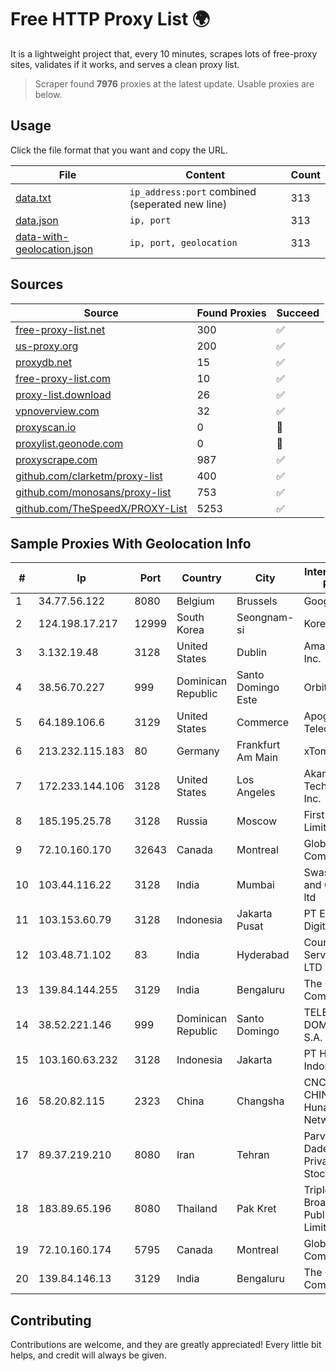 
# Free HTTP Proxy List 🌍

It is a lightweight project that, every 10 minutes, scrapes lots of free-proxy sites, validates if it works, and serves a clean proxy list.


> Scraper found **7976** proxies at the latest update. Usable proxies are below.

## Usage

Click the file format that you want and copy the URL.


|File|Content|Count|
|----|-------|-----|
|[data.txt](https://raw.githubusercontent.com/themiralay/Proxy-List-World/master/data.txt)|`ip_address:port` combined (seperated new line)|313|
|[data.json](https://raw.githubusercontent.com/themiralay/Proxy-List-World/master/data.json)|`ip, port`|313|
|[data-with-geolocation.json](https://raw.githubusercontent.com/themiralay/Proxy-List-World/master/data-with-geolocation.json)|`ip, port, geolocation`|313|

## Sources

|Source|Found Proxies|Succeed|
|------|-------------|-------|
|[free-proxy-list.net](https://free-proxy-list.net)|300|✅|
|[us-proxy.org](https://www.us-proxy.org)|200|✅|
|[proxydb.net](http://proxydb.net)|15|✅|
|[free-proxy-list.com](https://free-proxy-list.com/?page=&port=&type%5B%5D=http&type%5B%5D=https&up_time=0&search=Search)|10|✅|
|[proxy-list.download](https://www.proxy-list.download/HTTP)|26|✅|
|[vpnoverview.com](https://vpnoverview.com/privacy/anonymous-browsing/free-proxy-servers)|32|✅|
|[proxyscan.io](https://www.proxyscan.io)|0|🚫|
|[proxylist.geonode.com](https://proxylist.geonode.com/api/proxy-list?limit=300&page=1&sort_by=lastChecked&sort_type=desc&protocols=http,https)|0|🚫|
|[proxyscrape.com](https://api.proxyscrape.com/v2/?request=displayproxies&protocol=http&timeout=10000&country=all&ssl=all&anonymity=all)|987|✅|
|[github.com/clarketm/proxy-list](https://raw.githubusercontent.com/clarketm/proxy-list/master/proxy-list-raw.txt)|400|✅|
|[github.com/monosans/proxy-list](https://raw.githubusercontent.com/monosans/proxy-list/main/proxies/http.txt)|753|✅|
|[github.com/TheSpeedX/PROXY-List](https://raw.githubusercontent.com/TheSpeedX/PROXY-List/master/http.txt)|5253|✅|


## Sample Proxies With Geolocation Info

|#|Ip|Port|Country|City|Internet Service Provider|
|-|--|----|-------|----|-------------------------|
|1|34.77.56.122|8080|Belgium|Brussels|Google LLC|
|2|124.198.17.217|12999|South Korea|Seongnam-si|Korea Telecom|
|3|3.132.19.48|3128|United States|Dublin|Amazon.com, Inc.|
|4|38.56.70.227|999|Dominican Republic|Santo Domingo Este|Orbitek SRL|
|5|64.189.106.6|3129|United States|Commerce|Apogee Telecom Inc.|
|6|213.232.115.183|80|Germany|Frankfurt Am Main|xTom GmbH|
|7|172.233.144.106|3128|United States|Los Angeles|Akamai Technologies, Inc.|
|8|185.195.25.78|3128|Russia|Moscow|First Server Limited|
|9|72.10.160.170|32643|Canada|Montreal|GloboTech Communications|
|10|103.44.116.22|3128|India|Mumbai|Swastik Internet and Cables pvt. ltd|
|11|103.153.60.79|3128|Indonesia|Jakarta Pusat|PT Era Awan Digital|
|12|103.48.71.102|83|India|Hyderabad|Country Online Services PVT LTD|
|13|139.84.144.255|3129|India|Bengaluru|The Constant Company, LLC|
|14|38.52.221.146|999|Dominican Republic|Santo Domingo|TELECABLE DOMINICANO, S.A.|
|15|103.160.63.232|3128|Indonesia|Jakarta|PT Herza Digital Indonesia|
|16|58.20.82.115|2323|China|Changsha|CNC Group CHINA169 Hunan Province Network|
|17|89.37.219.210|8080|Iran|Tehran|Parvaresh Dadeha Co. Private Joint Stock|
|18|183.89.65.196|8080|Thailand|Pak Kret|Triple T Broadband Public Company Limited|
|19|72.10.160.174|5795|Canada|Montreal|GloboTech Communications|
|20|139.84.146.13|3129|India|Bengaluru|The Constant Company, LLC|



## Contributing

Contributions are welcome, and they are greatly appreciated! Every
little bit helps, and credit will always be given.

